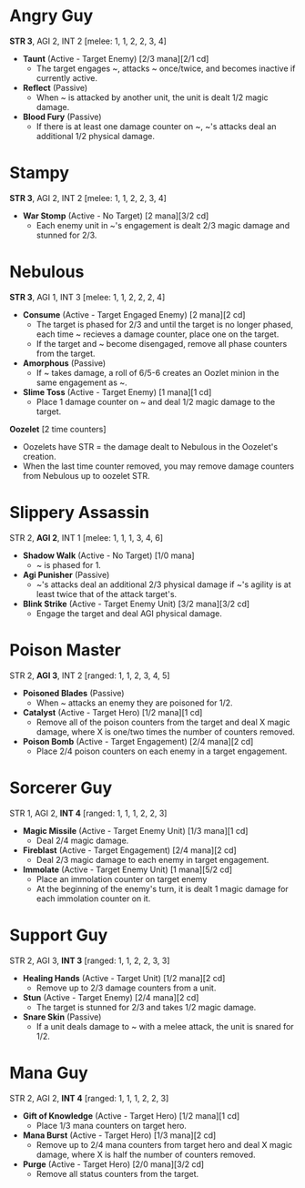 Angry Guy
==
**STR 3**, AGI 2, INT 2 [melee: 1, 1, 2, 2, 3, 4]

 - **Taunt** (Active - Target Enemy) [2/3 mana][2/1 cd] 
     - The target engages ~, attacks ~ once/twice, and becomes inactive if currently active.
 - **Reflect** (Passive)
     - When ~ is attacked by another unit, the unit is dealt 1/2 magic damage.
 - **Blood Fury** (Passive) 
     - If there is at least one damage counter on ~, ~'s attacks deal an additional 1/2 physical damage.

Stampy
==
**STR 3**, AGI 2, INT 2 [melee: 1, 1, 2, 2, 3, 4]

- **War Stomp** (Active - No Target) [2 mana][3/2 cd]
    - Each enemy unit in ~'s engagement is dealt 2/3 magic damage and stunned for 2/3.

Nebulous
==
**STR 3**, AGI 1, INT 3 [melee: 1, 1, 2, 2, 2, 4]

- **Consume** (Active - Target Engaged Enemy) [2 mana][2 cd] 
    - The target is phased for 2/3 and until the target is no longer phased, each time ~ recieves a damage counter, place one on the target.
    - If the target and ~ become disengaged, remove all phase counters from the target.
- **Amorphous** (Passive)
    - If ~ takes damage, a roll of 6/5-6 creates an Oozlet minion in the same engagement as ~.
- **Slime Toss** (Active - Target Enemy) [1 mana][1 cd] 
    - Place 1 damage counter on ~ and deal 1/2 magic damage to the target.

**Oozelet** [2 time counters]

 - Oozelets have STR = the damage dealt to Nebulous in the Oozelet's creation.
 - When the last time counter removed, you may remove damage counters
   from Nebulous up to oozelet STR.

 
Slippery Assassin
==
STR 2, **AGI 2**, INT 1 [melee: 1, 1, 1, 3, 4, 6]

- **Shadow Walk** (Active - No Target) [1/0 mana]
    - ~ is phased for 1.
- **Agi Punisher** (Passive)
    - ~'s attacks deal an additional  2/3 physical damage if ~'s agility is at least twice that of the attack target's.
- **Blink Strike** (Active - Target Enemy Unit) [3/2 mana][3/2 cd]
    - Engage the target and deal AGI physical damage.
 
Poison Master
==
STR 2, **AGI 3**, INT 2 [ranged: 1, 1, 2, 3, 4, 5]

- **Poisoned Blades** (Passive)
    - When ~ attacks an enemy they are poisoned for 1/2.
- **Catalyst** (Active - Target Hero) [1/2 mana][1 cd]
    - Remove all of the poison counters from the target and deal X magic damage, where X is one/two times the number of counters removed.
-  **Poison Bomb** (Active - Target Engagement) [2/4 mana][2 cd]
    - Place 2/4 poison counters on each enemy in a target engagement.

Sorcerer Guy
==
STR 1, AGI 2, **INT 4** [ranged: 1, 1, 1, 2, 2, 3]

- **Magic Missile** (Active - Target Enemy Unit) [1/3 mana][1 cd]
    - Deal 2/4 magic damage.
- **Fireblast** (Active - Target Engagement) [2/4 mana][2 cd]
    - Deal 2/3 magic damage to each enemy in target engagement.
- **Immolate** (Active - Target Enemy Unit) [1 mana][5/2 cd]
    - Place an immolation counter on target enemy
    - At the beginning of the enemy's turn, it is dealt 1 magic damage for each immolation counter on it.
        

Support Guy
==
STR 2, AGI 3, **INT 3** [ranged: 1, 1, 2, 2, 3, 3]

- **Healing Hands** (Active - Target Unit) [1/2 mana][2 cd]
    - Remove up to 2/3 damage counters from a unit.
- **Stun** (Active - Target Enemy) [2/4 mana][2 cd]
    - The target is stunned for 2/3 and takes 1/2 magic damage.
- **Snare Skin** (Passive)
    - If a unit deals damage to ~ with a melee attack, the unit is snared for 1/2.

Mana Guy
==
STR 2, AGI 2, **INT 4** [ranged: 1, 1, 1, 2, 2, 3]

- **Gift of Knowledge** (Active - Target Hero) [1/2 mana][1 cd]
    - Place 1/3 mana counters on target hero.
- **Mana Burst** (Active - Target Hero) [1/3 mana][2 cd]
    - Remove up to 2/4 mana counters from target hero and deal X magic damage, where X is half the number of counters removed.
- **Purge** (Active - Target Hero) [2/0 mana][3/2 cd]
    - Remove all status counters from the target.
